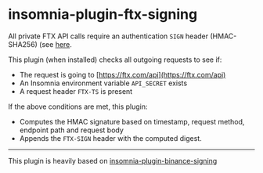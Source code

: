 # insomnia-plugin-ftx-signing

All private FTX API calls require an authentication `SIGN` header (HMAC-SHA256) (see [here](https://docs.ftx.com/?python#authentication). 

This plugin (when installed) checks all outgoing requests to see if:

- The request is going to [https://ftx.com/api](https://ftx.com/api)
- An Insomnia environment variable `API_SECRET` exists
- A request header `FTX-TS` is present

If the above conditions are met, this plugin:

- Computes the HMAC signature based on timestamp, request method, endpoint path and request body
- Appends the `FTX-SIGN` header with the computed digest.

---
This plugin is heavily based on [insomnia-plugin-binance-signing](https://github.com/anson-vandoren/insomnia-plugin-binance-signing)

